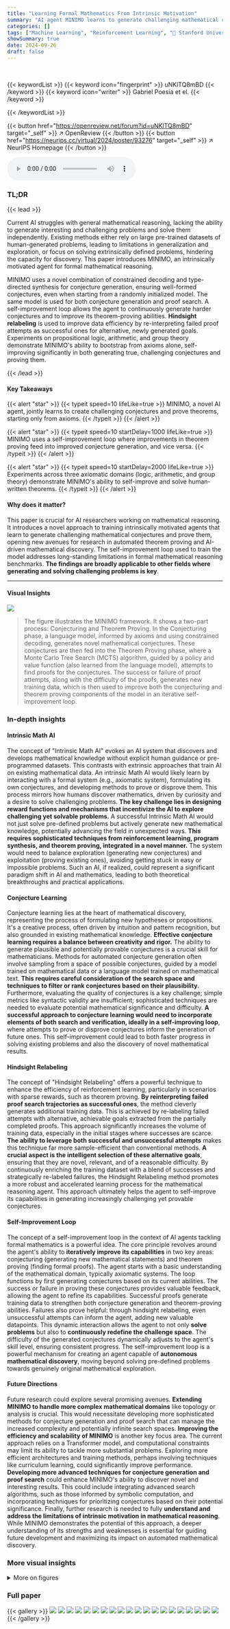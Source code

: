 ```yaml
---
title: "Learning Formal Mathematics From Intrinsic Motivation"
summary: "AI agent MINIMO learns to generate challenging mathematical conjectures and prove them, bootstrapping from axioms alone and self-improving in both conjecture generation and theorem proving."
categories: []
tags: ["Machine Learning", "Reinforcement Learning", "🏢 Stanford University",]
showSummary: true
date: 2024-09-26
draft: false
---
```


<br>

{{< keywordList >}}
{{< keyword icon="fingerprint" >}} uNKlTQ8mBD {{< /keyword >}}
{{< keyword icon="writer" >}} Gabriel Poesia et el. {{< /keyword >}}
 
{{< /keywordList >}}

{{< button href="https://openreview.net/forum?id=uNKlTQ8mBD" target="_self" >}}
↗ OpenReview
{{< /button >}}
{{< button href="https://neurips.cc/virtual/2024/poster/93276" target="_self" >}}
↗ NeurIPS Homepage
{{< /button >}}


<audio controls>
    <source src="https://ai-paper-reviewer.com/uNKlTQ8mBD/podcast.wav" type="audio/wav">
    Your browser does not support the audio element.
</audio>


### TL;DR


{{< lead >}}

Current AI struggles with general mathematical reasoning, lacking the ability to generate interesting and challenging problems and solve them independently.  Existing methods either rely on large pre-trained datasets of human-generated problems, leading to limitations in generalization and exploration, or focus on solving extrinsically defined problems, hindering the capacity for discovery.  This paper introduces MINIMO, an intrinsically motivated agent for formal mathematical reasoning.  

MINIMO uses a novel combination of constrained decoding and type-directed synthesis for conjecture generation, ensuring well-formed conjectures, even when starting from a randomly initialized model.  The same model is used for both conjecture generation and proof search.  A self-improvement loop allows the agent to continuously generate harder conjectures and to improve its theorem-proving abilities.   **Hindsight relabeling** is used to improve data efficiency by re-interpreting failed proof attempts as successful ones for alternative, newly generated goals.   Experiments on propositional logic, arithmetic, and group theory demonstrate MINIMO's ability to bootstrap from axioms alone, self-improving significantly in both generating true, challenging conjectures and proving them.

{{< /lead >}}


#### Key Takeaways

{{< alert "star" >}}
{{< typeit speed=10 lifeLike=true >}} MINIMO, a novel AI agent, jointly learns to create challenging conjectures and prove theorems, starting only from axioms. {{< /typeit >}}
{{< /alert >}}

{{< alert "star" >}}
{{< typeit speed=10 startDelay=1000 lifeLike=true >}} MINIMO uses a self-improvement loop where improvements in theorem proving feed into improved conjecture generation, and vice versa. {{< /typeit >}}
{{< /alert >}}

{{< alert "star" >}}
{{< typeit speed=10 startDelay=2000 lifeLike=true >}} Experiments across three axiomatic domains (logic, arithmetic, and group theory) demonstrate MINIMO's ability to self-improve and solve human-written theorems. {{< /typeit >}}
{{< /alert >}}

#### Why does it matter?
This paper is crucial for AI researchers working on mathematical reasoning. It introduces a novel approach to training intrinsically motivated agents that learn to generate challenging mathematical conjectures and prove them, opening new avenues for research in automated theorem proving and AI-driven mathematical discovery.  The self-improvement loop used to train the model addresses long-standing limitations in formal mathematical reasoning benchmarks.  **The findings are broadly applicable to other fields where generating and solving challenging problems is key**.

------
#### Visual Insights



![](https://ai-paper-reviewer.com/uNKlTQ8mBD/figures_1_1.jpg)

> The figure illustrates the MINIMO framework.  It shows a two-part process: Conjecturing and Theorem Proving. In the Conjecturing phase, a language model, informed by axioms and using constrained decoding, generates novel mathematical conjectures. These conjectures are then fed into the Theorem Proving phase, where a Monte Carlo Tree Search (MCTS) algorithm, guided by a policy and value function (also learned from the language model), attempts to find proofs for the conjectures. The success or failure of proof attempts, along with the difficulty of the proofs, generates new training data, which is then used to improve both the conjecturing and theorem proving components of the model in an iterative self-improvement loop.







### In-depth insights


#### Intrinsic Math AI
The concept of "Intrinsic Math AI" evokes an AI system that discovers and develops mathematical knowledge without explicit human guidance or pre-programmed datasets.  This contrasts with extrinsic approaches that train AI on existing mathematical data. An intrinsic Math AI would likely learn by interacting with a formal system (e.g., axiomatic system), formulating its own conjectures, and developing methods to prove or disprove them. This process mirrors how humans discover mathematics, driven by curiosity and a desire to solve challenging problems. **The key challenge lies in designing reward functions and mechanisms that incentivize the AI to explore challenging yet solvable problems.**  A successful Intrinsic Math AI would not just solve pre-defined problems but actively generate new mathematical knowledge, potentially advancing the field in unexpected ways. **This requires sophisticated techniques from reinforcement learning, program synthesis, and theorem proving, integrated in a novel manner.** The system would need to balance exploration (generating new conjectures) and exploitation (proving existing ones), avoiding getting stuck in easy or impossible problems. Such an AI, if realized, could represent a significant paradigm shift in AI and mathematics, leading to both theoretical breakthroughs and practical applications.

#### Conjecture Learning
Conjecture learning lies at the heart of mathematical discovery, representing the process of formulating new hypotheses or propositions.  It's a creative process, often driven by intuition and pattern recognition, but also grounded in existing mathematical knowledge.  **Effective conjecture learning requires a balance between creativity and rigor.**  The ability to generate plausible and potentially provable conjectures is a crucial skill for mathematicians.  Methods for automated conjecture generation often involve sampling from a space of possible conjectures, guided by a model trained on mathematical data or a language model trained on mathematical text.  **This requires careful consideration of the search space and techniques to filter or rank conjectures based on their plausibility.**  Furthermore, evaluating the quality of conjectures is a key challenge; simple metrics like syntactic validity are insufficient; sophisticated techniques are needed to evaluate potential mathematical significance and difficulty.  **A successful approach to conjecture learning would need to incorporate elements of both search and verification, ideally in a self-improving loop**, where attempts to prove or disprove conjectures inform the generation of future ones. This self-improvement could lead to both faster progress in solving existing problems and also the discovery of novel mathematical results.

#### Hindsight Relabeling
The concept of "Hindsight Relabeling" offers a powerful technique to enhance the efficiency of reinforcement learning, particularly in scenarios with sparse rewards, such as theorem proving.  **By reinterpreting failed proof search trajectories as successful ones**, the method cleverly generates additional training data. This is achieved by re-labeling failed attempts with alternative, achievable goals extracted from the partially completed proofs.  This approach significantly increases the volume of training data, especially in the initial stages where successes are scarce. **The ability to leverage both successful and unsuccessful attempts** makes this technique far more sample-efficient than conventional methods.  **A crucial aspect is the intelligent selection of these alternative goals**, ensuring that they are novel, relevant, and of a reasonable difficulty. By continuously enriching the training dataset with a blend of successes and strategically re-labeled failures, the Hindsight Relabeling method promotes a more robust and accelerated learning process for the mathematical reasoning agent.  This approach ultimately helps the agent to self-improve its capabilities in generating increasingly challenging yet provable conjectures.

#### Self-Improvement Loop
The concept of a self-improvement loop in the context of AI agents tackling formal mathematics is a powerful idea.  The core principle revolves around the agent's ability to **iteratively improve its capabilities** in two key areas: conjecturing (generating new mathematical statements) and theorem proving (finding formal proofs).  The agent starts with a basic understanding of the mathematical domain, typically axiomatic systems. The loop functions by first generating conjectures based on its current abilities. The success or failure in proving these conjectures provides valuable feedback, allowing the agent to refine its capabilities. Successful proofs generate training data to strengthen both conjecture generation and theorem-proving abilities.  Failures also prove helpful:  through hindsight relabeling, even unsuccessful attempts can inform the agent, adding new valuable datapoints. This dynamic interaction allows the agent to not only **solve problems** but also to **continuously redefine the challenge space**. The difficulty of the generated conjectures dynamically adjusts to the agent's skill level, ensuring consistent progress. The self-improvement loop is a powerful mechanism for creating an agent capable of **autonomous mathematical discovery**, moving beyond solving pre-defined problems towards genuinely original mathematical exploration.

#### Future Directions
Future research could explore several promising avenues. **Extending MINIMO to handle more complex mathematical domains** like topology or analysis is crucial.  This would necessitate developing more sophisticated methods for conjecture generation and proof search that can manage the increased complexity and potentially infinite search spaces.  **Improving the efficiency and scalability of MINIMO** is another key focus area. The current approach relies on a Transformer model, and computational constraints may limit its ability to tackle more substantial problems.  Exploring more efficient architectures and training methods, perhaps involving techniques like curriculum learning, could significantly improve performance.  **Developing more advanced techniques for conjecture generation and proof search** could enhance MINIMO's ability to discover novel and interesting results.  This could include integrating advanced search algorithms, such as those informed by symbolic computation, and incorporating techniques for prioritizing conjectures based on their potential significance.  Finally, further research is needed to fully **understand and address the limitations of intrinsic motivation in mathematical reasoning**. While MINIMO demonstrates the potential of this approach, a deeper understanding of its strengths and weaknesses is essential for guiding future development and maximizing its impact on automated mathematical discovery.


### More visual insights

<details>
<summary>More on figures
</summary>


![](https://ai-paper-reviewer.com/uNKlTQ8mBD/figures_6_1.jpg)

> This figure shows how the difficulty of proven conjectures changes over training iterations of the MINIMO model.  Difficulty is measured by the negative log-probability of the proof under the policy network at each iteration.  The plot shows that as the model trains, it generates progressively harder (lower log-probability) conjectures that are still provable.  The lines represent the difficulty of conjectures across the different training iterations and the shaded regions represent the standard error for three random seeds.


![](https://ai-paper-reviewer.com/uNKlTQ8mBD/figures_8_1.jpg)

> This figure shows the effect of hindsight relabeling on the difficulty of conjectures generated by the MINIMO agent across 5 training iterations.  The y-axis represents the negative log-likelihood of the proof under the current policy (lower values mean harder problems).  The x-axis shows the training iteration. Separate lines are shown for experiments with and without hindsight relabeling. The shaded area shows standard error across three runs.  The results indicate that hindsight relabeling is crucial for maintaining the challenge of the generated conjectures.


![](https://ai-paper-reviewer.com/uNKlTQ8mBD/figures_8_2.jpg)

> This figure shows the success rate of the trained agents in proving theorems from two external sources: Kleene's textbook and the Natural Number Game.  The x-axis represents the checkpoint iteration (training stage), and the y-axis represents the success rate (proportion of theorems proven within 2000 MCTS expansions).  The plot shows separate lines for the Arithmetic and Propositional Logic domains, demonstrating the improvement in solving human-written theorems as the agents trained on self-generated problems progress through the training iterations.


![](https://ai-paper-reviewer.com/uNKlTQ8mBD/figures_13_1.jpg)

> This figure shows the relationship between the number of iterations required by Monte Carlo Tree Search (MCTS) to find a proof and the log-likelihood of that proof under the learned policy.  The log-likelihood serves as a measure of difficulty; higher log-likelihood indicates an easier proof to find, hence fewer MCTS iterations are required.  The data points represent individual proofs found by MCTS, showing a clear trend where higher likelihoods correlate with faster proof discovery. A regression line visually reinforces this negative correlation.


![](https://ai-paper-reviewer.com/uNKlTQ8mBD/figures_14_1.jpg)

> This figure shows the fraction of conjectures that were proven across different training iterations for three different axiomatic domains (Arithmetic, Groups, and Propositional Logic). The results are shown separately for experiments with and without hindsight relabeling.  The graph reveals how the ratio of successfully proven conjectures changes as the model improves over multiple training iterations in each domain.  This indicates whether the model is generating increasingly difficult, yet still solvable, conjectures.


</details>






### Full paper

{{< gallery >}}
<img src="https://ai-paper-reviewer.com/uNKlTQ8mBD/1.png" class="grid-w50 md:grid-w33 xl:grid-w25" />
<img src="https://ai-paper-reviewer.com/uNKlTQ8mBD/2.png" class="grid-w50 md:grid-w33 xl:grid-w25" />
<img src="https://ai-paper-reviewer.com/uNKlTQ8mBD/3.png" class="grid-w50 md:grid-w33 xl:grid-w25" />
<img src="https://ai-paper-reviewer.com/uNKlTQ8mBD/4.png" class="grid-w50 md:grid-w33 xl:grid-w25" />
<img src="https://ai-paper-reviewer.com/uNKlTQ8mBD/5.png" class="grid-w50 md:grid-w33 xl:grid-w25" />
<img src="https://ai-paper-reviewer.com/uNKlTQ8mBD/6.png" class="grid-w50 md:grid-w33 xl:grid-w25" />
<img src="https://ai-paper-reviewer.com/uNKlTQ8mBD/7.png" class="grid-w50 md:grid-w33 xl:grid-w25" />
<img src="https://ai-paper-reviewer.com/uNKlTQ8mBD/8.png" class="grid-w50 md:grid-w33 xl:grid-w25" />
<img src="https://ai-paper-reviewer.com/uNKlTQ8mBD/9.png" class="grid-w50 md:grid-w33 xl:grid-w25" />
<img src="https://ai-paper-reviewer.com/uNKlTQ8mBD/10.png" class="grid-w50 md:grid-w33 xl:grid-w25" />
<img src="https://ai-paper-reviewer.com/uNKlTQ8mBD/11.png" class="grid-w50 md:grid-w33 xl:grid-w25" />
<img src="https://ai-paper-reviewer.com/uNKlTQ8mBD/12.png" class="grid-w50 md:grid-w33 xl:grid-w25" />
<img src="https://ai-paper-reviewer.com/uNKlTQ8mBD/13.png" class="grid-w50 md:grid-w33 xl:grid-w25" />
<img src="https://ai-paper-reviewer.com/uNKlTQ8mBD/14.png" class="grid-w50 md:grid-w33 xl:grid-w25" />
<img src="https://ai-paper-reviewer.com/uNKlTQ8mBD/15.png" class="grid-w50 md:grid-w33 xl:grid-w25" />
<img src="https://ai-paper-reviewer.com/uNKlTQ8mBD/16.png" class="grid-w50 md:grid-w33 xl:grid-w25" />
<img src="https://ai-paper-reviewer.com/uNKlTQ8mBD/17.png" class="grid-w50 md:grid-w33 xl:grid-w25" />
<img src="https://ai-paper-reviewer.com/uNKlTQ8mBD/18.png" class="grid-w50 md:grid-w33 xl:grid-w25" />
<img src="https://ai-paper-reviewer.com/uNKlTQ8mBD/19.png" class="grid-w50 md:grid-w33 xl:grid-w25" />
<img src="https://ai-paper-reviewer.com/uNKlTQ8mBD/20.png" class="grid-w50 md:grid-w33 xl:grid-w25" />
{{< /gallery >}}